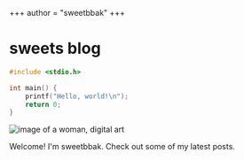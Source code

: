 +++
author = "sweetbbak"
+++

# sweets blog

```c
#include <stdio.h>

int main() {
    printf("Hello, world!\n");
    return 0;
}
```

<img src="author.png" alt="image of a woman, digital art" style="display: block; margin-left: auto; margin-right: auto;">

Welcome! I'm sweetbbak. Check out some of my latest posts.
